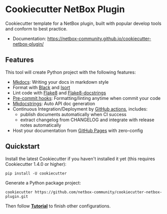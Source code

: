 # Cookiecutter NetBox Plugin

Cookiecutter template for a NetBox plugin, built with popular develop tools and
conform to best practice.

* Documentation: <https://netbox-community.github.io/cookiecutter-netbox-plugin/>

## Features

This tool will create Python project with the following features:

* [Mkdocs](https://www.mkdocs.org): Writing your docs in markdown style
* Format with [Black](https://github.com/psf/black) and [Isort](https://github.com/PyCQA/isort)
* Lint code with [Flake8](https://flake8.pycqa.org) and [Flake8-docstrings](https://pypi.org/project/flake8-docstrings/)
* [Pre-commit hooks](https://pre-commit.com/): Formatting/linting anytime when commit your code
* [Mkdocstrings](https://mkdocstrings.github.io/): Auto API doc generation
* Continuous Integration/Deployment by [GitHub actions](https://github.com/features/actions), includes:
    - publish documents automatically when CI success
    - extract changelog from CHANGELOG and integrate with release notes automatically
* Host your documentation from [GitHub Pages](https://pages.github.com) with zero-config

## Quickstart

Install the latest Cookiecutter if you haven't installed it yet (this requires Cookiecutter 1.4.0 or higher):

```
pip install -U cookiecutter
```

Generate a Python package project:

```
cookiecutter https://github.com/netbox-community/cookiecutter-netbox-plugin.git
```

Then follow **[Tutorial](docs/tutorial.md)** to finish other configurations.
